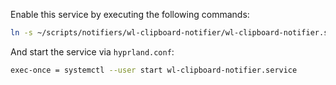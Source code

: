Enable this service by executing the following commands:

```bash
ln -s ~/scripts/notifiers/wl-clipboard-notifier/wl-clipboard-notifier.service ~/.config/systemd/user/wl-clipboard-notifier.service
```

And start the service via `hyprland.conf`:

```bash
exec-once = systemctl --user start wl-clipboard-notifier.service
```
